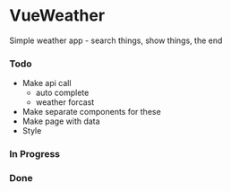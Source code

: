# VueWeather
Simple weather app - search things, show things, the end

### Todo
- Make api call
  - auto complete
  - weather forcast
- Make separate components for these
- Make page with data
- Style

  
### In Progress

### Done
